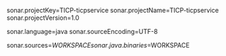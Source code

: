 sonar.projectKey=TICP-ticpservice
sonar.projectName=TICP-ticpservice
sonar.projectVersion=1.0

sonar.language=java
sonar.sourceEncoding=UTF-8

sonar.sources=$WORKSPACE
sonar.java.binaries=$WORKSPACE

